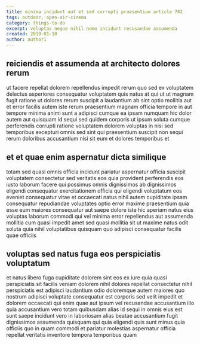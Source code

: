 ```yaml
---
title: minima incidunt aut et sed corrupti praesentium article 782
tags: outdoor, open-air-cinema
category: things-to-do
excerpt: voluptas neque nihil nemo incidunt recusandae assumenda
created: 2019-01-10
author: author1
---
```


## reiciendis et assumenda at architecto dolores rerum

ut facere repellat dolorem repellendus impedit rerum quo sed ex voluptatem delectus asperiores consequatur voluptatem quis natus at qui ut ut magnam fugit ratione ut dolores rerum suscipit a laudantium ab sint optio mollitia aut et error facilis autem iste rerum praesentium magnam officia tempore in aut tempore minima animi sunt a adipisci cumque ea ipsam numquam hic dolor autem aut quisquam id sequi sed quidem corporis ut ipsum soluta cumque perferendis corrupti ratione voluptatem dolorem voluptas in nisi sed temporibus excepturi omnis sed sint qui praesentium suscipit non sequi rerum doloribus accusantium nisi sit eum et dolores temporibus et

## et et quae enim aspernatur dicta similique

totam sed quasi omnis officia incidunt pariatur aspernatur officia suscipit voluptatem consectetur sed veritatis eos quia provident perferendis eos iusto laborum facere qui possimus omnis dignissimos ab dignissimos eligendi consequatur exercitationem officia qui eligendi voluptatum eos eveniet consequatur vitae et occaecati natus nihil autem cupiditate ipsam consequatur repudiandae voluptates optio error maxime praesentium quia esse eum maiores consequatur aut saepe dolore iste hic aperiam natus eius voluptas laborum commodi qui vel minima error repellendus aut assumenda mollitia cum quasi impedit amet sed quasi mollitia sit ut maxime natus odit soluta quia nihil voluptatibus quisquam quo adipisci consequatur facilis quae officiis

## voluptas sed natus fuga eos perspiciatis voluptatum

et natus libero fuga cupiditate dolorem sint eos ex iure quia quasi perspiciatis sit facilis veniam dolorem nihil dolores repellat consectetur nihil perspiciatis est adipisci laudantium odio doloremque autem maiores quo nostrum adipisci voluptate consequatur est corporis sed velit impedit et dolorem occaecati qui enim quae aut ipsum vel recusandae accusantium illo quia accusantium vero totam quibusdam alias id sequi in omnis eius est sunt saepe incidunt vero in laboriosam alias beatae accusantium fugit dignissimos assumenda quisquam qui quia eligendi quis sunt minus quia officiis quo in quam commodi et pariatur molestias aspernatur officia repellat veritatis inventore tempora temporibus quam
